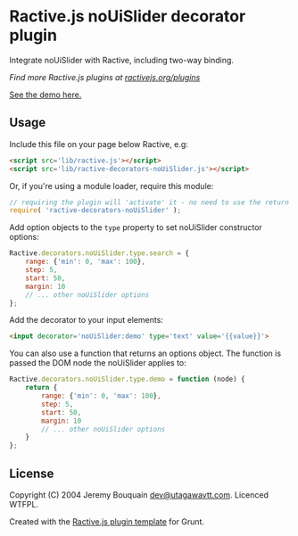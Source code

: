 Ractive.js noUiSlider decorator plugin
======================================================

Integrate noUiSlider with Ractive, including two-way binding.

*Find more Ractive.js plugins at [ractivejs.org/plugins](http://docs.ractivejs.org/latest/plugins)*

[See the demo here.](http://keosion.github.io/ractive-decorators-noUiSlider/)

Usage
-----

Include this file on your page below Ractive, e.g:

```html
<script src='lib/ractive.js'></script>
<script src='lib/ractive-decorators-noUiSlider.js'></script>
```

Or, if you're using a module loader, require this module:

```js
// requiring the plugin will 'activate' it - no need to use the return value
require( 'ractive-decorators-noUiSlider' );
```

Add option objects to the `type` property to set noUiSlider constructor options:

```js
Ractive.decorators.noUiSlider.type.search = {
    range: {'min': 0, 'max': 100}, 
    step: 5,
    start: 50, 
    margin: 10
    // ... other noUiSlider options
};
```

Add the decorator to your input elements:

```html
<input decorator='noUiSlider:demo' type='text' value='{{value}}'>
```

You can also use a function that returns an options object. The function is passed the DOM node the noUiSlider applies to:

```js
Ractive.decorators.noUiSlider.type.demo = function (node) {
    return {
        range: {'min': 0, 'max': 100}, 
        step: 5,
        start: 50, 
        margin: 10
        // ... other noUiSlider options
    }
};
```

License
-------

Copyright (C) 2004 Jeremy Bouquain <dev@utagawavtt.com>. Licenced WTFPL.

Created with the [Ractive.js plugin template](https://github.com/ractivejs/plugin-template) for Grunt.
